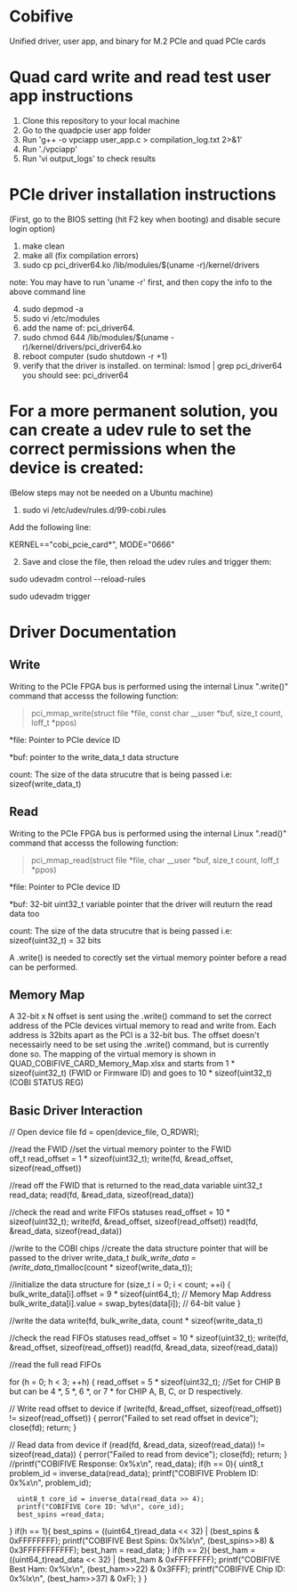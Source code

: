 # Cobifive
Unified driver, user app, and binary for M.2 PCIe and quad PCIe cards

# Quad card write and read test user app instructions

1. Clone this repository to your local machine
2. Go to the quadpcie user app folder
3. Run 'g++ -o vpciapp user_app.c > compilation_log.txt 2>&1'
4. Run './vpciapp'
5. Run 'vi output_logs' to check results

# PCIe driver installation instructions

(First, go to the BIOS setting (hit F2 key when booting) and disable secure login option)

1. make clean
2. make all (fix compilation errors)
3. sudo cp pci_driver64.ko /lib/modules/$(uname -r)/kernel/drivers

note: You may have to run 'uname -r' first, and then copy the info to the above command line

4. sudo depmod -a
5. sudo vi /etc/modules
6. add the name of: pci_driver64.  
7. sudo chmod 644 /lib/modules/$(uname -r)/kernel/drivers/pci_driver64.ko
8. reboot computer (sudo shutdown -r +1)
9. verify that the driver is installed. on terminal: lsmod | grep pci_driver64
you should see: pci_driver64

# For a more permanent solution, you can create a udev rule to set the correct permissions when the device is created:

(Below steps may not be needed on a Ubuntu machine)

1. sudo vi /etc/udev/rules.d/99-cobi.rules

  Add the following line:

  KERNEL=="cobi_pcie_card*", MODE="0666"

2. Save and close the file, then reload the udev rules and trigger them:

  sudo udevadm control --reload-rules
  
  sudo udevadm trigger

# Driver Documentation
## Write
Writing to the PCIe FPGA bus is performed using the internal Linux ".write()" command that accesss the following function:

> pci_mmap_write(struct file *file, const char __user *buf, size_t count, loff_t *ppos)

*file: Pointer to PCIe device ID

*buf: pointer to the write_data_t data structure

count: The size of the data strucutre that is being passed i.e: sizeof(write_data_t)

## Read
Writing to the PCIe FPGA bus is performed using the internal Linux ".read()" command that accesss the following function:

> pci_mmap_read(struct file *file, char __user *buf, size_t count, loff_t *ppos)

*file: Pointer to PCIe device ID

*buf: 32-bit uint32_t variable pointer that the driver will reuturn the read data too

count: The size of the data strucutre that is being passed i.e: sizeof(uint32_t) = 32 bits

A .write() is needed to corectly set the virtual memory pointer before a read can be performed. 

## Memory Map
A 32-bit x N offset is sent using the .write() command to set the correct address of the PCIe devices virtual memory to read and write from. Each address is 32bits apart as the PCI is a 32-bit bus. The offset doesn't necessairly need to be set using the .write() command, but is currently done so. The mapping of the virtual memory is shown in QUAD_COBIFIVE_CARD_Memory_Map.xlsx and starts from 1 * sizeof(uint32_t) (FWID or Firmware ID) and goes to 10 * sizeof(uint32_t) (COBI STATUS REG)


## Basic Driver Interaction

// Open device file
fd = open(device_file, O_RDWR);

//read the FWID
//set the virtual memory pointer to the FWID  
off_t read_offset = 1 * sizeof(uint32_t);
write(fd, &read_offset, sizeof(read_offset))

//read off the FWID that is returned to the read_data variable
uint32_t read_data;
read(fd, &read_data, sizeof(read_data))

//check the read and write FIFOs statuses
read_offset = 10 * sizeof(uint32_t);
write(fd, &read_offset, sizeof(read_offset))
read(fd, &read_data, sizeof(read_data))

//write to the COBI chips
//create the data structure pointer that will be passed to the driver
write_data_t *bulk_write_data = (write_data_t*)malloc(count * sizeof(write_data_t));

//initialize the data structure
for (size_t i = 0; i < count; ++i) {
    bulk_write_data[i].offset = 9 * sizeof(uint64_t);  // Memory Map Address
    bulk_write_data[i].value =  swap_bytes(data[i]);   // 64-bit value
}

//write the data
write(fd, bulk_write_data, count * sizeof(write_data_t)

//check the read FIFOs statuses
read_offset = 10 * sizeof(uint32_t);
write(fd, &read_offset, sizeof(read_offset))
read(fd, &read_data, sizeof(read_data))

//read the full read FIFOs

for (h = 0; h < 3; ++h) {
  read_offset = 5 * sizeof(uint32_t); //Set for CHIP B but can be 4 *, 5 *, 6 *, or 7 * for CHIP A, B, C, or D respectively.

  // Write read offset to device
  if (write(fd, &read_offset, sizeof(read_offset)) != sizeof(read_offset)) {
      perror("Failed to set read offset in device");
      close(fd);
      return;
  }

  // Read data from device
  if (read(fd, &read_data, sizeof(read_data)) != sizeof(read_data)) {
      perror("Failed to read from device");
      close(fd);
      return;
  }
  //printf("COBIFIVE Response: 0x%x\n", read_data);
  if(h == 0){
      uint8_t problem_id = inverse_data(read_data);
      printf("COBIFIVE Problem ID: 0x%x\n", problem_id);

      uint8_t core_id = inverse_data(read_data >> 4);
      printf("COBIFIVE Core ID: %d\n", core_id);
      best_spins =read_data;
  }
  if(h == 1){
      best_spins = ((uint64_t)read_data << 32) | (best_spins & 0xFFFFFFFF);
      printf("COBIFIVE Best Spins: 0x%lx\n", (best_spins>>8) & 0x3FFFFFFFFFFF);
      best_ham = read_data;
  }
  if(h == 2){
      best_ham = ((uint64_t)read_data << 32) | (best_ham & 0xFFFFFFFF);
      printf("COBIFIVE Best Ham: 0x%lx\n", (best_ham>>22) & 0x3FFF);
      printf("COBIFIVE Chip ID: 0x%lx\n", (best_ham>>37) & 0xF);
  }
}